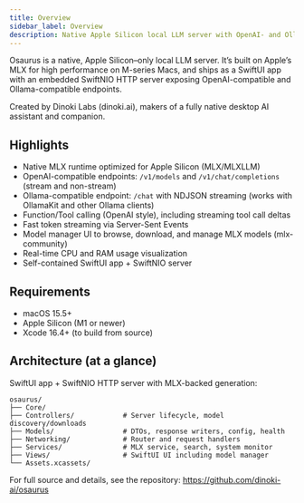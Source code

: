 ```yaml
---
title: Overview
sidebar_label: Overview
description: Native Apple Silicon local LLM server with OpenAI- and Ollama-compatible APIs.
---
```


Osaurus is a native, Apple Silicon–only local LLM server. It’s built on Apple’s MLX for high performance on M-series Macs, and ships as a SwiftUI app with an embedded SwiftNIO HTTP server exposing OpenAI-compatible and Ollama-compatible endpoints.

Created by Dinoki Labs (dinoki.ai), makers of a fully native desktop AI assistant and companion.

## Highlights

- Native MLX runtime optimized for Apple Silicon (MLX/MLXLLM)
- OpenAI-compatible endpoints: `/v1/models` and `/v1/chat/completions` (stream and non-stream)
- Ollama-compatible endpoint: `/chat` with NDJSON streaming (works with OllamaKit and other Ollama clients)
- Function/Tool calling (OpenAI style), including streaming tool call deltas
- Fast token streaming via Server-Sent Events
- Model manager UI to browse, download, and manage MLX models (mlx-community)
- Real-time CPU and RAM usage visualization
- Self-contained SwiftUI app + SwiftNIO server

## Requirements

- macOS 15.5+
- Apple Silicon (M1 or newer)
- Xcode 16.4+ (to build from source)

## Architecture (at a glance)

SwiftUI app + SwiftNIO HTTP server with MLX-backed generation:

```
osaurus/
├── Core/
├── Controllers/            # Server lifecycle, model discovery/downloads
├── Models/                 # DTOs, response writers, config, health
├── Networking/             # Router and request handlers
├── Services/               # MLX service, search, system monitor
├── Views/                  # SwiftUI UI including model manager
└── Assets.xcassets/
```

For full source and details, see the repository:
https://github.com/dinoki-ai/osaurus

